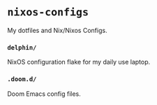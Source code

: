 # `nixos-configs`
My dotfiles and Nix/Nixos Configs.

### `delphin/`
NixOS configuration flake for my daily use laptop.

### `.doom.d/`
Doom Emacs config files.
